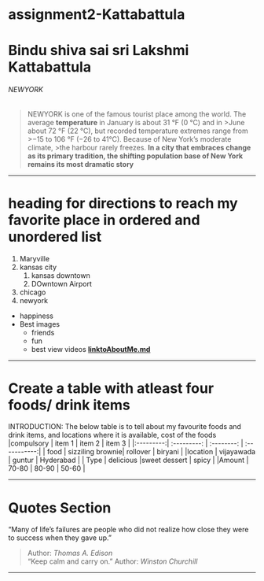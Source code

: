 # assignment2-Kattabattula
# Bindu shiva sai sri Lakshmi Kattabattula
###### NEWYORK

>NEWYORK is one of the famous tourist place among the world.
> The average **temperature** in January is about 31 °F (0 °C) and in >June about 72 °F (22 °C), but recorded temperature extremes range from >−15 to 106 °F (−26 to 41°C). Because of New York’s moderate climate, >the harbour rarely freezes.
>**In a city that embraces change as its primary tradition, the shifting population base of New York remains its most dramatic story**
***
# heading for directions to reach my favorite place in ordered and unordered list
1. Maryville
2. kansas city
   1. kansas downtown
   2. DOwntown Airport
  3. chicago
3. newyork
* happiness
* Best images
   * friends
   * fun
   * best view videos
**[linktoAboutMe.md](AboutMe.md)**
***
# Create a table with atleast four foods/ drink items

INTRODUCTION:
The below table is to tell about my favourite foods and drink items, and locations where it is available, cost of the foods
|compulsory | item 1           | item 2        | item 3       |
|:---------:| :---------:      | :--------:    | :-----------:|
| food      | sizziling brownie| rollover      | biryani      |
|location   | vijayawada       | guntur        | Hyderabad    |
| Type      | delicious        |sweet dessert  | spicy        |
|Amount     | 70-80            | 80-90         | 50-60        |
***
# Quotes Section
“Many of life’s failures are people who did not realize how close they were to success when they gave up.”
>Author: *Thomas A. Edison* <br>
>“Keep calm and carry on.” 
>Author: *Winston Churchill*
***


